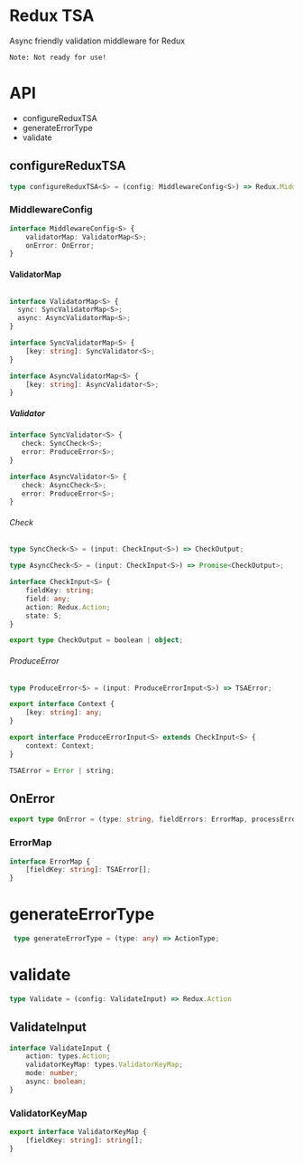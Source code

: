 # Redux TSA 

Async friendly validation middleware for Redux

```Note: Not ready for use!```

# API 

* configureReduxTSA
* generateErrorType
* validate

## configureReduxTSA

 ```typescript
type configureReduxTSA<S> = (config: MiddlewareConfig<S>) => Redux.Middleware
```

### MiddlewareConfig
```typescript
interface MiddlewareConfig<S> {
    validatorMap: ValidatorMap<S>;
    onError: OnError;
}
```
#### ValidatorMap

```typescript

interface ValidatorMap<S> {
  sync: SyncValidatorMap<S>;
  async: AsyncValidatorMap<S>;
}

interface SyncValidatorMap<S> {
    [key: string]: SyncValidator<S>;
}

interface AsyncValidatorMap<S> {
    [key: string]: AsyncValidator<S>;
}
```
##### Validator

 ```typescript
interface SyncValidator<S> {
    check: SyncCheck<S>;
    error: ProduceError<S>;
}

interface AsyncValidator<S> {
    check: AsyncCheck<S>;
    error: ProduceError<S>;
}
```

###### Check

```typescript
type SyncCheck<S> = (input: CheckInput<S>) => CheckOutput;

type AsyncCheck<S> = (input: CheckInput<S>) => Promise<CheckOutput>;

interface CheckInput<S> {
    fieldKey: string;
    field: any;
    action: Redux.Action;
    state: S;
}

export type CheckOutput = boolean | object;
```
###### ProduceError

```typescript
type ProduceError<S> = (input: ProduceErrorInput<S>) => TSAError;

export interface Context {
    [key: string]: any;
}

export interface ProduceErrorInput<S> extends CheckInput<S> {
    context: Context;
}

TSAError = Error | string;
```

## OnError

```typescript
export type OnError = (type: string, fieldErrors: ErrorMap, processErrors: ErrorMap) => Redux.Action;
```

### ErrorMap
```typescript
interface ErrorMap {
    [fieldKey: string]: TSAError[];
}
```
# generateErrorType

```typescript
 type generateErrorType = (type: any) => ActionType;
```

# validate
```typescript
type Validate = (config: ValidateInput) => Redux.Action
```

## ValidateInput

```typescript
interface ValidateInput {
    action: types.Action;
    validatorKeyMap: types.ValidatorKeyMap;
    mode: number;
    async: boolean;
}
```

### ValidatorKeyMap

```typescript
export interface ValidatorKeyMap {
    [fieldKey: string]: string[];
}
```






